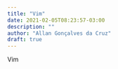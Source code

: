 ```yaml
---
title: "Vim"
date: 2021-02-05T08:23:57-03:00
description: ""
author: "Allan Gonçalves da Cruz"
draft: true
---
```


Vim